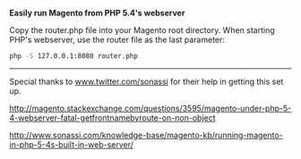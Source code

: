 **Easily run Magento from PHP 5.4's webserver**

Copy the router.php file into your Magento root directory. When starting PHP's webserver, use the router file as the last parameter:

```bash
php -S 127.0.0.1:8080 router.php
```

------

Special thanks to www.twitter.com/sonassi for their help in getting this set up.

http://magento.stackexchange.com/questions/3595/magento-under-php-5-4-webserver-fatal-getfrontnamebyroute-on-non-object

http://www.sonassi.com/knowledge-base/magento-kb/running-magento-in-php-5-4s-built-in-web-server/
